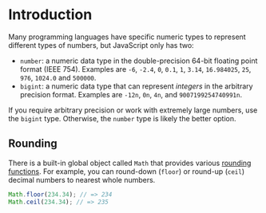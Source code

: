 # Introduction

Many programming languages have specific numeric types to represent different types of numbers, but JavaScript only has two:

- `number`: a numeric data type in the double-precision 64-bit floating point format (IEEE 754).
  Examples are `-6`, `-2.4`, `0`, `0.1`, `1`, `3.14`, `16.984025`, `25`, `976`, `1024.0` and `500000`.
- `bigint`: a numeric data type that can represent _integers_ in the arbitrary precision format.
  Examples are `-12n`, `0n`, `4n`, and `9007199254740991n`.

If you require arbitrary precision or work with extremely large numbers, use the `bigint` type.
Otherwise, the `number` type is likely the better option.

## Rounding

There is a built-in global object called `Math` that provides various [rounding functions][ref-math-object-rounding]. For example, you can round-down (`floor`) or round-up (`ceil`) decimal numbers to nearest whole numbers.

```javascript
Math.floor(234.34); // => 234
Math.ceil(234.34); // => 235
```

[ref-math-object-rounding]: https://javascript.info/number#rounding
